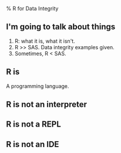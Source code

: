 % R for Data Integrity

I'm going to talk about things
------------------------------

1.  R: what it is, what it isn't.
2.  R >> SAS. Data integrity examples given.
3.  Sometimes, R < SAS.


R is
----

A programming language.


R is not an interpreter
-----------------------



R is not a REPL
---------------



R is not an IDE
---------------


